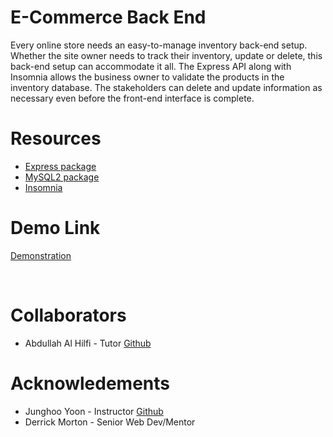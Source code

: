 # E-Commerce Back End 

Every online store needs an easy-to-manage inventory back-end setup. Whether the site owner needs to track their inventory, update or delete, this back-end setup can accommodate it all.  The Express API along with Insomnia allows the business owner to validate the products in the inventory database. The stakeholders can delete and update information as necessary even before the front-end interface is complete. 


# Resources
- [Express package](https://www.npmjs.com/package/express)
- [MySQL2 package](https://www.npmjs.com/package/mysql2)
- [Insomnia](https://insomnia.rest/)

# Demo Link 

[Demonstration](https://drive.google.com/file/d/1RlVUWokFGET313bFkNVNs6LcRwSGFe6i/view)

<br>

# Collaborators
- Abdullah Al Hilfi - Tutor [Github](https://github.com/abjj1999)


 # Acknowledements  
 - Junghoo Yoon - Instructor [Github](https://github.com/juhuyoon)
 - Derrick Morton - Senior Web Dev/Mentor 
